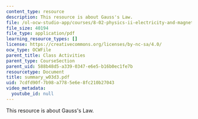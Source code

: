 ```yaml
---
content_type: resource
description: This resource is about Gauss's Law.
file: /ol-ocw-studio-app/courses/8-02-physics-ii-electricity-and-magnetism-spring-2007/7cdfd90f7b98a7785e6e8fc210b27043_summary_w03d3.pdf
file_size: 40194
file_type: application/pdf
learning_resource_types: []
license: https://creativecommons.org/licenses/by-nc-sa/4.0/
ocw_type: OCWFile
parent_title: Class Activities
parent_type: CourseSection
parent_uid: 588b48d5-a339-0347-e6e5-b16b0ec1fe7b
resourcetype: Document
title: summary_w03d3.pdf
uid: 7cdfd90f-7b98-a778-5e6e-8fc210b27043
video_metadata:
  youtube_id: null
---
```

This resource is about Gauss's Law.